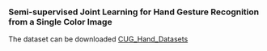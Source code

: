 ### Semi-supervised Joint Learning for Hand Gesture Recognition from a Single Color Image

The dataset can be downloaded [CUG_Hand_Datasets](https://drive.google.com/file/d/1M6Vs3n7aC3Ckf6PodAu8D03cQDjN2zsc/view?usp=sharing)
